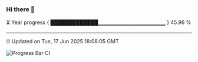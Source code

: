 ### Hi there 👋

⏳ Year progress { █████████████▁▁▁▁▁▁▁▁▁▁▁▁▁▁▁▁▁ } 45.96 %

---

⏰ Updated on Tue, 17 Jun 2025 18:08:05 GMT

![Progress Bar CI](https://github.com/liununu/liununu/workflows/Progress%20Bar%20CI/badge.svg)

